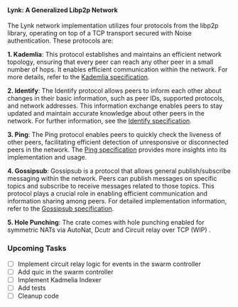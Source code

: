 #### Lynk: A Generalized Libp2p Network

The Lynk network implementation utilizes four protocols from the libp2p library, operating on top of a TCP transport secured with Noise authentication. These protocols are:

**1. Kademlia**: This protocol establishes and maintains an efficient network topology, ensuring that every peer can reach any other peer in a small number of hops. It enables efficient communication within the network. For more details, refer to the [Kademlia specification](https://github.com/libp2p/specs/tree/master/kad-dht).

**2. Identify**: The Identify protocol allows peers to inform each other about changes in their basic information, such as peer IDs, supported protocols, and network addresses. This information exchange enables peers to stay updated and maintain accurate knowledge about other peers in the network. For further information, see the [Identify specification](https://github.com/libp2p/specs/tree/master/identify).

**3. Ping**: The Ping protocol enables peers to quickly check the liveness of other peers, facilitating efficient detection of unresponsive or disconnected peers in the network. The [Ping specification](https://github.com/libp2p/specs/blob/master/ping/ping.md) provides more insights into its implementation and usage.

**4. Gossipsub**: Gossipsub is a protocol that allows general publish/subscribe messaging within the network. Peers can publish messages on specific topics and subscribe to receive messages related to those topics. This protocol plays a crucial role in enabling efficient communication and information sharing among peers. For detailed implementation information, refer to the [Gossipsub specification](https://github.com/libp2p/specs/tree/master/pubsub/gossipsub).

**5. Hole Punching**: The crate comes with hole punching enabled for symmetric NATs via AutoNat, Dcutr and Circuit relay over TCP (WIP) .

### Upcoming Tasks

- [ ] Implement circuit relay logic for events in the swarm controller
- [ ] Add quic in the swarm controller
- [ ] Implement Kadmelia Indexer
- [ ] Add tests
- [ ] Cleanup code
